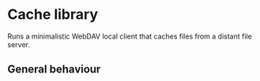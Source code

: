 # Cache library

Runs a minimalistic WebDAV local client that caches files from a distant file server.

## General behaviour

